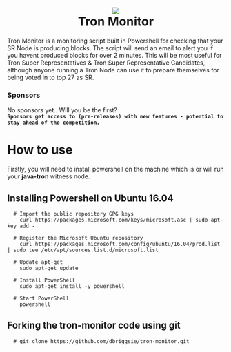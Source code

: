 <h1 align="center">
  <img src="https://github.com/dbriggsie/tron-monitor/blob/master/tron-monitor.png">
  <br/>
  Tron Monitor
</h1>
Tron Monitor is a monitoring script built in Powershell for checking that your SR Node is producing blocks. The script will send an email to alert you if you havent produced blocks for over 2 minutes. This will be most useful for Tron Super Representatives & Tron Super Representative Candidates, although anyone running a Tron Node can use it to prepare themselves for being voted in to top 27 as SR.



  
### Sponsors
No sponsors yet.. Will you be the first? <br/>
**`Sponsors get access to (pre-releases) with new features - potential to stay ahead of the competition.`**
<br/>

# How to use
Firstly, you will need to install powershell on the machine which is or will run your **java-tron** witness node.
   ## Installing Powershell on Ubuntu 16.04
      # Import the public repository GPG keys
        curl https://packages.microsoft.com/keys/microsoft.asc | sudo apt-key add -

      # Register the Microsoft Ubuntu repository
        curl https://packages.microsoft.com/config/ubuntu/16.04/prod.list | sudo tee /etc/apt/sources.list.d/microsoft.list

      # Update apt-get
        sudo apt-get update

      # Install PowerShell
        sudo apt-get install -y powershell

      # Start PowerShell
        powershell
  
## Forking the tron-monitor code using git
      # git clone https://github.com/dbriggsie/tron-monitor.git
